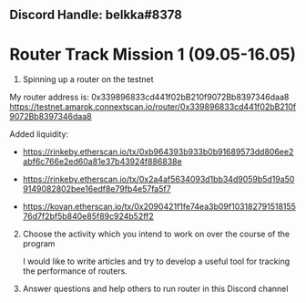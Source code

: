 ## Discord Handle: belkka#8378

# Router Track Mission 1 (09.05-16.05)


1. Spinning up a router on the testnet

My router address is: 0x339896833cd441f02bB210f9072Bb8397346daa8 
                      https://testnet.amarok.connextscan.io/router/0x339896833cd441f02bB210f9072Bb8397346daa8

Added liquidity: 
   - https://rinkeby.etherscan.io/tx/0xb964393b933b0b91689573dd806ee2abf6c766e2ed60a81e37b43924f886838e

   - https://rinkeby.etherscan.io/tx/0x2a4af5634093d1bb34d9059b5d19a509149082802bee16edf8e79fb4e57fa5f7 
                  
   - https://kovan.etherscan.io/tx/0x2090421f1fe74ea3b09f10318279151815576d7f2bf5b840e85f89c924b52ff2





2. Choose the activity which you intend to work on over the course of the program
   
   
   I would like to write articles and try to develop a useful tool for tracking the performance of routers.

3. Answer questions and help others to run router in this Discord channel
   
